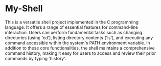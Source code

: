 # My-Shell
This is a versatile shell project implemented in the C programming language. It offers a range of essential features for command-line interaction. Users can perform fundamental tasks such as changing directories (using 'cd'), listing directory contents ('ls'), and executing any command accessible within the system's PATH environment variable. In addition to these core functionalities, the shell maintains a comprehensive command history, making it easy for users to access and review their prior commands by typing 'history'.

